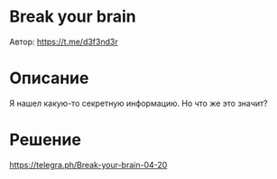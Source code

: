 # Break your brain
Автор: https://t.me/d3f3nd3r

# Описание
Я нашел какую-то секретную информацию. Но что же это значит?

# Решение
https://telegra.ph/Break-your-brain-04-20